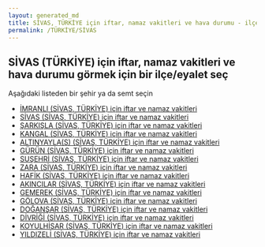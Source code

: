 ```yaml
---
layout: generated_md
title: SİVAS, TÜRKİYE için iftar, namaz vakitleri ve hava durumu - ilçe/eyalet seç
permalink: /TÜRKİYE/SİVAS
---
```


## SİVAS (TÜRKİYE) için iftar, namaz vakitleri ve hava durumu  görmek için bir ilçe/eyalet seç

Aşağıdaki listeden bir şehir ya da semt seçin

* [İMRANLI (SİVAS, TÜRKİYE) için iftar ve namaz vakitleri](/TÜRKİYE/SİVAS/İMRANLI)
* [SİVAS (SİVAS, TÜRKİYE) için iftar ve namaz vakitleri](/TÜRKİYE/SİVAS/SİVAS)
* [ŞARKIŞLA (SİVAS, TÜRKİYE) için iftar ve namaz vakitleri](/TÜRKİYE/SİVAS/ŞARKIŞLA)
* [KANGAL (SİVAS, TÜRKİYE) için iftar ve namaz vakitleri](/TÜRKİYE/SİVAS/KANGAL)
* [ALTINYAYLA(S) (SİVAS, TÜRKİYE) için iftar ve namaz vakitleri](/TÜRKİYE/SİVAS/ALTINYAYLA(S))
* [GÜRÜN (SİVAS, TÜRKİYE) için iftar ve namaz vakitleri](/TÜRKİYE/SİVAS/GÜRÜN)
* [SUŞEHRİ (SİVAS, TÜRKİYE) için iftar ve namaz vakitleri](/TÜRKİYE/SİVAS/SUŞEHRİ)
* [ZARA (SİVAS, TÜRKİYE) için iftar ve namaz vakitleri](/TÜRKİYE/SİVAS/ZARA)
* [HAFİK (SİVAS, TÜRKİYE) için iftar ve namaz vakitleri](/TÜRKİYE/SİVAS/HAFİK)
* [AKINCILAR (SİVAS, TÜRKİYE) için iftar ve namaz vakitleri](/TÜRKİYE/SİVAS/AKINCILAR)
* [GEMEREK (SİVAS, TÜRKİYE) için iftar ve namaz vakitleri](/TÜRKİYE/SİVAS/GEMEREK)
* [GÖLOVA (SİVAS, TÜRKİYE) için iftar ve namaz vakitleri](/TÜRKİYE/SİVAS/GÖLOVA)
* [DOĞANŞAR (SİVAS, TÜRKİYE) için iftar ve namaz vakitleri](/TÜRKİYE/SİVAS/DOĞANŞAR)
* [DİVRİĞİ (SİVAS, TÜRKİYE) için iftar ve namaz vakitleri](/TÜRKİYE/SİVAS/DİVRİĞİ)
* [KOYULHİSAR (SİVAS, TÜRKİYE) için iftar ve namaz vakitleri](/TÜRKİYE/SİVAS/KOYULHİSAR)
* [YILDIZELİ (SİVAS, TÜRKİYE) için iftar ve namaz vakitleri](/TÜRKİYE/SİVAS/YILDIZELİ)
